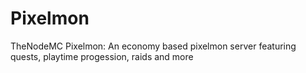 # Pixelmon
TheNodeMC Pixelmon: An economy based pixelmon server featuring quests, playtime progession, raids and more
